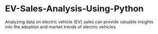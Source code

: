 # EV-Sales-Analysis-Using-Python
Analyzing data on electric vehicle (EV) sales can provide valuable insights into the adoption and market trends of electric vehicles. 
